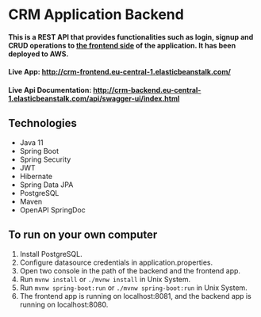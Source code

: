# CRM Application Backend
#### This is a REST API that provides functionalities such as login, signup and CRUD operations to [the frontend side](https://github.com/mslmtrk/Crm-Application-Frontend) of the application. It has been deployed to AWS.

#### Live App: http://crm-frontend.eu-central-1.elasticbeanstalk.com/

#### Live Api Documentation: http://crm-backend.eu-central-1.elasticbeanstalk.com/api/swagger-ui/index.html

## Technologies
- Java 11
- Spring Boot
- Spring Security
- JWT
- Hibernate
- Spring Data JPA
- PostgreSQL
- Maven
- OpenAPI SpringDoc

## To run on your own computer
1. Install PostgreSQL.
2. Configure datasource credentials in application.properties.
3. Open two console in the path of the backend and the frontend app.
4. Run `mvnw install` or `./mvnw install` in Unix System.
5. Run `mvnw spring-boot:run` or `./mvnw spring-boot:run` in Unix System.
6. The frontend app is running on localhost:8081, and the backend app is running on localhost:8080.
